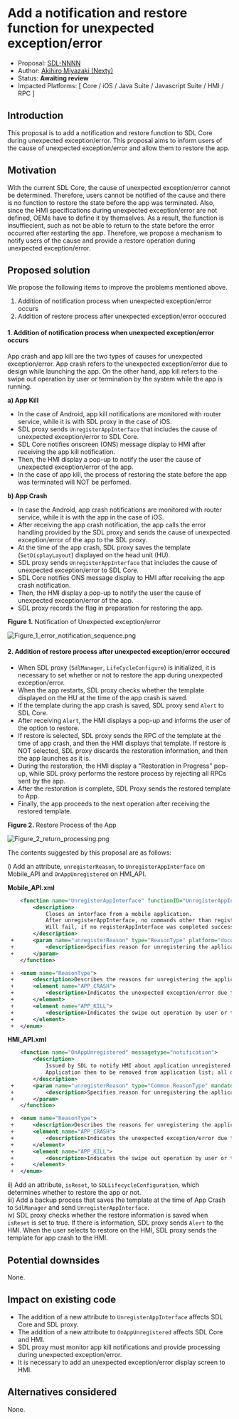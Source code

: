 # Add a notification and restore function for unexpected exception/error

* Proposal: [SDL-NNNN](NNNN-Add-a-notification-and-restore-function-for-unexpected-exception-error.md)
* Author: [Akihiro Miyazaki (Nexty)](https://github.com/Akihiro-Miyazaki)
* Status: **Awaiting review**
* Impacted Platforms: [ Core / iOS / Java Suite / Javascript Suite / HMI / RPC ]

## Introduction
This proposal is to add a notification and restore function to SDL Core during unexpected exception/error. This proposal aims to inform users of the cause of unexpected exception/error and allow them to restore the app.


## Motivation
With the current SDL Core, the cause of unexpected exception/error cannot be determined. Therefore, users cannot be notified of the cause and there is no function to restore the state before the app was terminated. Also, since the HMI specifications during unexpected exception/error are not defined, OEMs have to define it by themselves. As a result, the function is insuffiecient, such as not be able to return to the state before the error occurred after restarting the app. Therefore, we propose a mechanism to notify users of the cause and provide a restore operation during unexpected exception/error.


## Proposed solution
We propose the following items to improve the problems mentioned above.
1. Addition of notification process when unexpected exception/error occurs
2. Addition of restore process after unexpected exception/error occcured

#### 1. Addition of notification process when unexpected exception/error occurs
App crash and app kill are the two types of causes for unexpected exception/error. App crash refers to the unexpected exception/error due to design while launching the app. On the other hand, app kill refers to the swipe out operation by user or termination by the system while the app is running.

<b>a) App Kill</b>

- In the case of Android, app kill notifications are monitored with router service, while it is with SDL proxy in the case of iOS.
- SDL proxy sends `UnregisterAppInterface` that includes the cause of unexpected exception/error to SDL Core.
- SDL Core notifies onscreen (ONS) message display to HMI after receiving the app kill notification.
- Then, the HMI display a pop-up to notify the user the cause of unexpected exception/error of the app.
- In the case of app kill, the process of restoring the state before the app was terminated will NOT be perfomed.

<b>b) App Crash</b>

- In case the Android, app crash notifications are monitored with router service, while it is with the app in the case of iOS.
- After receiving the app crash notification, the app calls the error handling provided by the SDL proxy and sends the cause of unexpected exception/error of the app to the SDL proxy.
- At the time of the app crash, SDL proxy saves the template (`SetDisplayLayout`) displayed on the head unit (HU).
- SDL proxy sends `UnregisterAppInterface` that includes the cause of unexpected exception/error to SDL Core.
- SDL Core notifies ONS message display to HMI after receiving the app crash notification.
- Then, the HMI display a pop-up to notify the user the cause of unexpected exception/error of the app.
- SDL proxy records the flag in preparation for restoring the app.

<b>Figure 1.</b> Notification of Unexpected exception/error

![Figure_1_error_notification_sequence.png](../assets/proposals/NNNN-Add-a-notification-and-restore-function-for-unexpected-exception-error/Figure_1_error_notification_sequence.png)

#### 2. Addition of restore process after unexpected exception/error occcured

- When SDL proxy (`SdlManager`, `LifeCycleConfigure`) is initialized, it is necessary to set whether or not to restore the app during unexpected exception/error.
- When the app restarts, SDL proxy checks whether the template displayed on the HU at the time of the app crash is saved.
- If the template during the app crash is saved, SDL proxy send `Alert` to SDL Core.
- After receiving `Alert`, the HMI displays a pop-up and informs the user of the option to restore.
- If restore is selected, SDL proxy sends the RPC of the template at the time of app crash, and then the HMI displays that template. If restore is NOT selected, SDL proxy discards the restoration information, and then the app launches as it is.
- During the restoration, the HMI display a "Restoration in Progress" pop-up, while SDL proxy performs the restore process by rejecting all RPCs sent by the app.
- After the restoration is complete, SDL Proxy sends the restored template to App.
- Finally, the app proceeds to the next operation after receiving the restored template.

<b>Figure 2.</b> Restore Process of the App

![Figure_2_return_processing.png](../assets/proposals/NNNN-Add-a-notification-and-restore-function-for-unexpected-exception-error/Figure_2_return_processing.png)

The contents suggested by this proposal are as follows:

i) Add an attribute, `unregisterReason`,  to `UnregisterAppInterface` on Mobile_API and `OnAppUnregistered` on HMI_API.

<b>Mobile_API.xml</b>

```xml
    <function name="UnregisterAppInterface" functionID="UnregisterAppInterfaceID" messagetype="request" since="1.0">
        <description>
            Closes an interface from a mobile application.
            After unregisterAppInterface, no commands other than registerAppInterface will be accepted/executed.
            Will fail, if no registerAppInterface was completed successfully before.
        </description>
 +      <param name="unregisterReason" type="ReasonType" platform="documentation" mandatory="true">
 +          <description>Specifies reason for unregistering the apllication.</description>
 +      </param>
    </function>

 +  <enum name="ReasonType">
 +      <description>Describes the reasons for unregistering the application.</description>
 +      <element name="APP_CRASH">
 +          <description>Indicates the unexpected exception/error due to design while launching the application.</description>
 +      </element>
 +      <element name="APP_KILL">
 +          <description>Indicates the swipe out operation by user or termination by the system while the application is running.</description>
 +      </element>
 +  </enum>
```

<b>HMI_API.xml</b>

```xml
    <function name="OnAppUnregistered" messagetype="notification">
        <description>
            Issued by SDL to notify HMI about application unregistered.
            Application then to be removed from application list; all data connected with application has to be cleared up.
        </description>
 +      <param name="unregisterReason" type="Common.ReasonType" mandatory="true">
 +          <description>Specifies reason for unregistering the apllication.</description>
 +      </param>
    </function>

 +  <enum name="ReasonType">
 +      <description>Describes the reasons for unregistering the application.</description>
 +      <element name="APP_CRASH">
 +          <description>Indicates the unexpected exception/error due to design while launching the application.</description>
 +      </element>
 +      <element name="APP_KILL">
 +          <description>Indicates the swipe out operation by user or termination by the system while the application is running.</description>
 +      </element>
 +  </enum>
```

ii) Add an attribute, `isReset`, to `SDLLifecycleConfiguration`, which determines whether to restore the app or not.<br>
iii) Add a backup process that saves the template at the time of App Crash to `SdlManager` and send `UnregisterAppInterface`.<br>
iv) SDL proxy checks whether the restore information is saved when `isReset` is set to true. If there is information, SDL proxy sends `Alert` to the HMI. When the user selects to restore on the HMI, SDL proxy sends the template for app crash to the HMI.


## Potential downsides
None.


## Impact on existing code

- The addition of a new attribute to `UnregisterAppInterface` affects SDL Core and SDL proxy.
- The addition of a new attribute to `OnAppUnregistered` affects SDL Core and HMI.
- SDL proxy must monitor app kill notifications and provide processing during unexpected exception/error.
- It is necessary to add an unexpected exception/error display screen to HMI.


## Alternatives considered
None.
